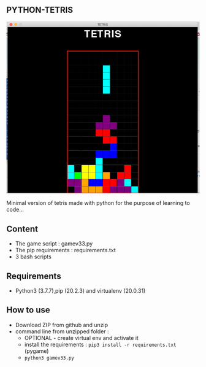 ## PYTHON-TETRIS

![Screen capture](screen-capture.png)

Minimal version of tetris made with python for the purpose of learning to code...

## Content

* The game script : gamev33.py
* The pip requirements : requirements.txt
* 3 bash scripts 

## Requirements

* Python3 (3.7.7),pip (20.2.3) and virtualenv (20.0.31) 

## How to use

* Download ZIP from github and unzip
* command line from unzipped folder : 
     - OPTIONAL - create virtual env and activate it
     - install the requirements : `pip3 install -r requirements.txt` (pygame)
     - `python3 gamev33.py`
